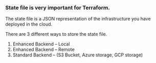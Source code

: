<b><h3>State file is very important for Terraform.</b></h3>
The state file is a JSON representation of the infrastructure you have deployed in the cloud.

There are 3 different ways to store the state file. 

1. Enhanced Backend – Local <br>
3. Enhanced Backend – Remote <br> 
4. Standard Backend – (S3 Bucket, Azure storage, GCP storage) <br>
